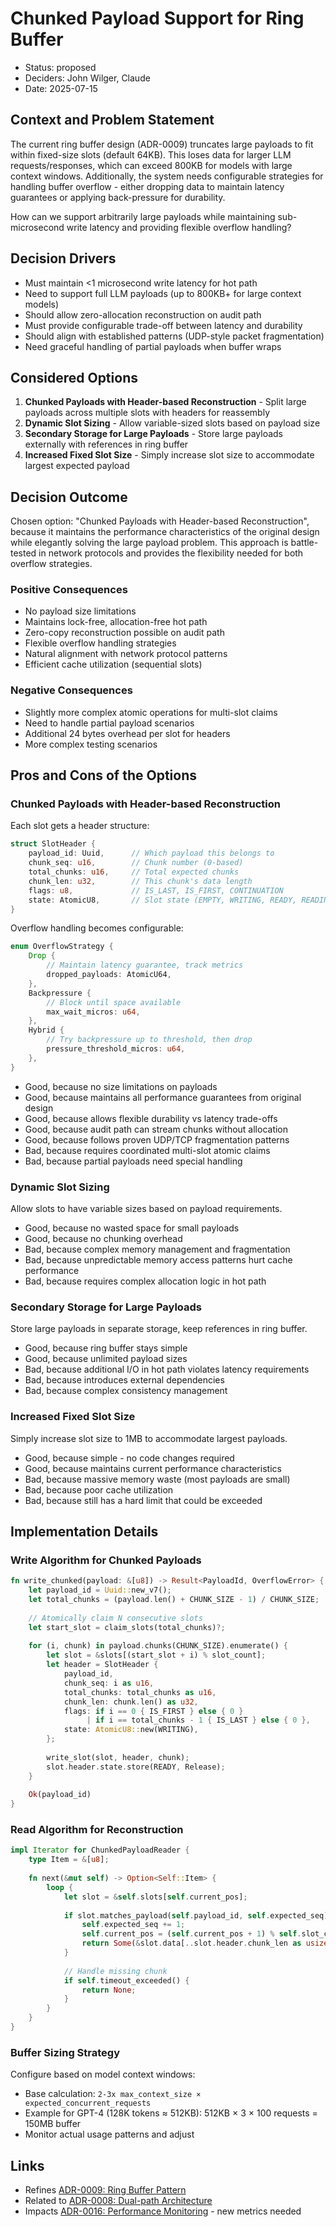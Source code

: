 # Chunked Payload Support for Ring Buffer

- Status: proposed
- Deciders: John Wilger, Claude
- Date: 2025-07-15

## Context and Problem Statement

The current ring buffer design (ADR-0009) truncates large payloads to fit within fixed-size slots (default 64KB). This loses data for larger LLM requests/responses, which can exceed 800KB for models with large context windows. Additionally, the system needs configurable strategies for handling buffer overflow - either dropping data to maintain latency guarantees or applying back-pressure for durability.

How can we support arbitrarily large payloads while maintaining sub-microsecond write latency and providing flexible overflow handling?

## Decision Drivers

- Must maintain <1 microsecond write latency for hot path
- Need to support full LLM payloads (up to 800KB+ for large context models)
- Should allow zero-allocation reconstruction on audit path
- Must provide configurable trade-off between latency and durability
- Should align with established patterns (UDP-style packet fragmentation)
- Need graceful handling of partial payloads when buffer wraps

## Considered Options

1. **Chunked Payloads with Header-based Reconstruction** - Split large payloads across multiple slots with headers for reassembly
2. **Dynamic Slot Sizing** - Allow variable-sized slots based on payload size
3. **Secondary Storage for Large Payloads** - Store large payloads externally with references in ring buffer
4. **Increased Fixed Slot Size** - Simply increase slot size to accommodate largest expected payload

## Decision Outcome

Chosen option: "Chunked Payloads with Header-based Reconstruction", because it maintains the performance characteristics of the original design while elegantly solving the large payload problem. This approach is battle-tested in network protocols and provides the flexibility needed for both overflow strategies.

### Positive Consequences

- No payload size limitations
- Maintains lock-free, allocation-free hot path
- Zero-copy reconstruction possible on audit path
- Flexible overflow handling strategies
- Natural alignment with network protocol patterns
- Efficient cache utilization (sequential slots)

### Negative Consequences

- Slightly more complex atomic operations for multi-slot claims
- Need to handle partial payload scenarios
- Additional 24 bytes overhead per slot for headers
- More complex testing scenarios

## Pros and Cons of the Options

### Chunked Payloads with Header-based Reconstruction

Each slot gets a header structure:

```rust
struct SlotHeader {
    payload_id: Uuid,      // Which payload this belongs to
    chunk_seq: u16,        // Chunk number (0-based)
    total_chunks: u16,     // Total expected chunks
    chunk_len: u32,        // This chunk's data length
    flags: u8,             // IS_LAST, IS_FIRST, CONTINUATION
    state: AtomicU8,       // Slot state (EMPTY, WRITING, READY, READING)
}
```

Overflow handling becomes configurable:

```rust
enum OverflowStrategy {
    Drop {
        // Maintain latency guarantee, track metrics
        dropped_payloads: AtomicU64,
    },
    Backpressure {
        // Block until space available
        max_wait_micros: u64,
    },
    Hybrid {
        // Try backpressure up to threshold, then drop
        pressure_threshold_micros: u64,
    },
}
```

- Good, because no size limitations on payloads
- Good, because maintains all performance guarantees from original design
- Good, because allows flexible durability vs latency trade-offs
- Good, because audit path can stream chunks without allocation
- Good, because follows proven UDP/TCP fragmentation patterns
- Bad, because requires coordinated multi-slot atomic claims
- Bad, because partial payloads need special handling

### Dynamic Slot Sizing

Allow slots to have variable sizes based on payload requirements.

- Good, because no wasted space for small payloads
- Good, because no chunking overhead
- Bad, because complex memory management and fragmentation
- Bad, because unpredictable memory access patterns hurt cache performance
- Bad, because requires complex allocation logic in hot path

### Secondary Storage for Large Payloads

Store large payloads in separate storage, keep references in ring buffer.

- Good, because ring buffer stays simple
- Good, because unlimited payload sizes
- Bad, because additional I/O in hot path violates latency requirements
- Bad, because introduces external dependencies
- Bad, because complex consistency management

### Increased Fixed Slot Size

Simply increase slot size to 1MB to accommodate largest payloads.

- Good, because simple - no code changes required
- Good, because maintains current performance characteristics
- Bad, because massive memory waste (most payloads are small)
- Bad, because poor cache utilization
- Bad, because still has a hard limit that could be exceeded

## Implementation Details

### Write Algorithm for Chunked Payloads

```rust
fn write_chunked(payload: &[u8]) -> Result<PayloadId, OverflowError> {
    let payload_id = Uuid::new_v7();
    let total_chunks = (payload.len() + CHUNK_SIZE - 1) / CHUNK_SIZE;
    
    // Atomically claim N consecutive slots
    let start_slot = claim_slots(total_chunks)?;
    
    for (i, chunk) in payload.chunks(CHUNK_SIZE).enumerate() {
        let slot = &slots[(start_slot + i) % slot_count];
        let header = SlotHeader {
            payload_id,
            chunk_seq: i as u16,
            total_chunks: total_chunks as u16,
            chunk_len: chunk.len() as u32,
            flags: if i == 0 { IS_FIRST } else { 0 } 
                 | if i == total_chunks - 1 { IS_LAST } else { 0 },
            state: AtomicU8::new(WRITING),
        };
        
        write_slot(slot, header, chunk);
        slot.header.state.store(READY, Release);
    }
    
    Ok(payload_id)
}
```

### Read Algorithm for Reconstruction

```rust
impl Iterator for ChunkedPayloadReader {
    type Item = &[u8];
    
    fn next(&mut self) -> Option<Self::Item> {
        loop {
            let slot = &self.slots[self.current_pos];
            
            if slot.matches_payload(self.payload_id, self.expected_seq) {
                self.expected_seq += 1;
                self.current_pos = (self.current_pos + 1) % self.slot_count;
                return Some(&slot.data[..slot.header.chunk_len as usize]);
            }
            
            // Handle missing chunk
            if self.timeout_exceeded() {
                return None;
            }
        }
    }
}
```

### Buffer Sizing Strategy

Configure based on model context windows:
- Base calculation: `2-3x max_context_size × expected_concurrent_requests`
- Example for GPT-4 (128K tokens ≈ 512KB): 512KB × 3 × 100 requests = 150MB buffer
- Monitor actual usage patterns and adjust

## Links

- Refines [ADR-0009: Ring Buffer Pattern](0009-ring-buffer-pattern.md)
- Related to [ADR-0008: Dual-path Architecture](0008-dual-path-architecture.md)
- Impacts [ADR-0016: Performance Monitoring](0016-performance-monitoring-and-metrics.md) - new metrics needed